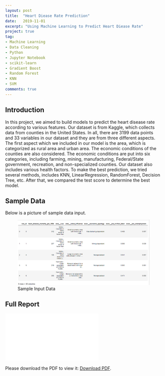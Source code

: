 ```yaml
---
layout: post
title:  "Heart Diease Rate Prediction"
date:   2019-11-01
excerpt: "Using Machine Learning to Predict Heart Diease Rate"
project: true
tag:
- Machine Learning
- Data Cleaning
- Python
- Jupyter Notebook
- scikit-learn
- Gradient Boost
- Random Forest
- KNN
- SVM
comments: true
---
```


## Introduction
In this project, we aimed to build models to predict the heart disease rate according to various features. Our dataset is from Kaggle, which collects data from counties in the United States. In all, there are 3199 data points and 33 variables in our dataset and they are from three different aspects. The first aspect which we included in our model is the area, which is categorized as rural area and urban area. The economic conditions of the counties are also considered. The economic conditions are put into six categories, including farming, mining, manufacturing, Federal/State government, recreation, and non-specialized counties. Our dataset also includes various health factors. To make the best prediction, we tried several methods, includes KNN, LinearRegression, RandomForest, Decision Tree, etc. After that, we compared the test score to determine the best model.

## Sample Data
Below is a picture of sample data input.

<figure>
	<img src="/assets/img/MLHeart/SampleData.jpg">
	<figcaption>Sample Input Data</figcaption>
</figure>

## Full Report
<object data="/assets/Projects/Machine_Learning_Project_Report.pdf" type="application/pdf" width="300px" height="300px">
  <embed src="/assets/Projects/Machine_Learning_Project_Report.pdf">
      <p>Please download the PDF to view it: <a href="/assets/Projects/Machine_Learning_Project_Report.pdf">Download PDF</a>.</p>
  </embed>
</object>
